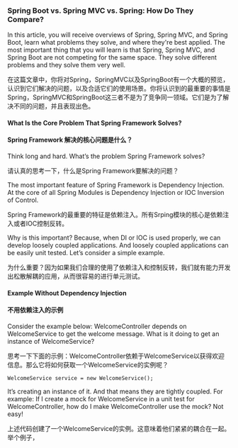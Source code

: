 <h3> Spring Boot vs. Spring MVC vs. Spring: How Do They Compare?</h3>


<p>In this article, you will receive overviews of Spring, Spring MVC, and Spring Boot, learn what problems they solve, and where they're best applied. The most important thing that you will learn is that Spring, Spring MVC, and Spring Boot are not competing for the same space. They solve different problems and they solve them very well.</p>

<p>在这篇文章中，你将对Spring，SpringMVC以及SpringBoot有一个大概的预览，认识到它们解决的问题，以及合适它们的使用场景。你将认识到的最重要的事情是Spring，SpringMVC和SpringBoot这三者不是为了竞争同一领域。它们是为了解决不同的问题，并且表现出色。

<h4>What Is the Core Problem That Spring Framework Solves?</h4>
<h4>Spring Framework 解决的核心问题是什么？</h4>

<p>Think long and hard. What’s the problem Spring Framework solves?</p>
<p>请认真的思考一下，什么是Spring Framework要解决的问题？</p>


<p>The most important feature of Spring Framework is Dependency Injection. At the core of all Spring Modules is Dependency Injection or IOC Inversion of Control.</p>
<p>Spring Framework的最重要的特征是依赖注入。所有Srping模块的核心是依赖注入或者IOC控制反转。</p>

<p>Why is this important? Because, when DI or IOC is used properly, we can develop loosely coupled applications. And loosely coupled applications can be easily unit tested.
   Let’s consider a simple example.
<p>为什么重要？因为如果我们合理的使用了依赖注入和控制反转，我们就有能力开发出松散解耦的应用，从而很容易的进行单元测试。


<h4>Example Without Dependency Injection</h4>
<h4>不用依赖注入的示例</h4>

<p>Consider the example below: WelcomeController depends on WelcomeService to get the welcome message. What is it doing to get an instance of WelcomeService?</p>
<p>思考一下下面的示例：WelcomeController依赖于WelcomeService以获得欢迎信息。那么它将如何获取一个WelcomeService的实例呢？</p>

```
WelcomeService service = new WelcomeService();
```

<p>It’s creating an instance of it. And that means they are tightly coupled. For example: If I create a mock for WelcomeService in a unit test for WelcomeController, how do I make WelcomeController use the mock? Not easy!</p>
<p>上述代码创建了一个WelcomeService的实例。这意味着他们紧紧的耦合在一起。举个例子，</p>